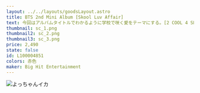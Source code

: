 ```yaml
---
layout: ../../layouts/goodsLayout.astro
title: BTS 2nd Mini Album [Skool Luv Affair]
text: 今回はアルバムタイトルでわかるように学校で咲く愛をテーマにする。[2 COOL 4 SKOOL]と[O!RUL8,2?]と今作で10代の最大の関心事である夢、幸せ、愛を合わせる「学校3部作」プロジェクトを完成させた。
thumbnail: sc_1.png
thumbnail2: sc_2.png
thumbnail3: sc_3.png
price: 2,490
state: false
id: L100004851
colors: 赤色
maker: Big Hit Entertainment
---
```


![よっちゃんイカ](/images/yochan01.jpg)
